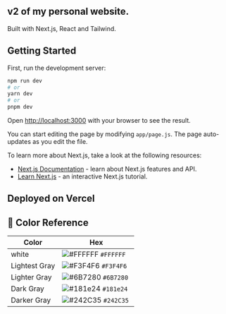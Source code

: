 ##  v2 of my personal website.
Built with Next.js, React and Tailwind.

## Getting Started

First, run the development server:

```bash
npm run dev
# or
yarn dev
# or
pnpm dev
```

Open [http://localhost:3000](http://localhost:3000) with your browser to see the result.

You can start editing the page by modifying `app/page.js`. The page auto-updates as you edit the file.

To learn more about Next.js, take a look at the following resources:

- [Next.js Documentation](https://nextjs.org/docs) - learn about Next.js features and API.
- [Learn Next.js](https://nextjs.org/learn) - an interactive Next.js tutorial.


## Deployed on Vercel

## 🎨 Color Reference

| Color          | Hex                                                                |
| -------------- | ------------------------------------------------------------------ |
| white          | ![#FFFFFF](https://via.placeholder.com/10/FFFFFF?text=+) `#FFFFFF `|
| Lightest Gray  | ![#F3F4F6](https://via.placeholder.com/10/F3F4F6?text=+) `#F3F4F6 `|
| Lighter Gray   | ![#6B7280](https://via.placeholder.com/10/6B7280?text=+) `#6B7280` |
| Dark Gray      | ![#181e24](https://via.placeholder.com/10/181e24?text=+) `#181e24` |
| Darker Gray    | ![#242C35](https://via.placeholder.com/10/242C35?text=+) `#242C35` |



